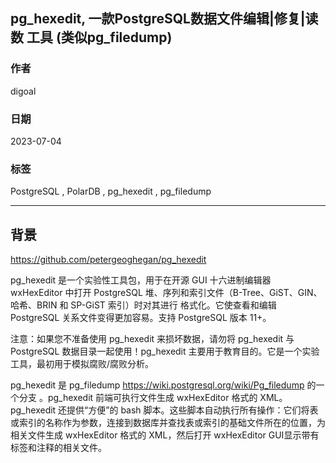 ## pg_hexedit, 一款PostgreSQL数据文件编辑|修复|读数 工具 (类似pg_filedump)  
                                                                      
### 作者                                                
digoal                                                
                                                
### 日期                                                
2023-07-04                                            
                                                
### 标签                                                
PostgreSQL , PolarDB , pg_hexedit , pg_filedump              
                                                
----                                                
                                                
## 背景      
    
https://github.com/petergeoghegan/pg_hexedit  
  
  
pg_hexedit 是一个实验性工具包，用于在开源 GUI 十六进制编辑器 wxHexEditor 中打开 PostgreSQL 堆、序列和索引文件（B-Tree、GiST、GIN、哈希、BRIN 和 SP-GiST 索引）时对其进行 格式化。它使查看和编辑 PostgreSQL 关系文件变得更加容易。支持 PostgreSQL 版本 11+。  
  
注意：如果您不准备使用 pg_hexedit 来损坏数据，请勿将 pg_hexedit 与 PostgreSQL 数据目录一起使用！pg_hexedit 主要用于教育目的。它是一个实验工具，最初用于模拟腐败/腐败分析。  
  
pg_hexedit 是 pg_filedump https://wiki.postgresql.org/wiki/Pg_filedump 的一个分支 。pg_hexedit 前端可执行文件生成 wxHexEditor 格式的 XML。pg_hexedit 还提供“方便”的 bash 脚本。这些脚本自动执行所有操作：它们将表或索引的名称作为参数，连接到数据库并查找表或索引的基础文件所在的位置，为相关文件生成 wxHexEditor 格式的 XML，然后打开 wxHexEditor GUI显示带有标签和注释的相关文件。  
  
     

